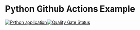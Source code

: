 # Python Github Actions Example


[![Python application](https://github.com/zerasul/EjemploCIPython/actions/workflows/python-app.yml/badge.svg)](https://github.com/zerasul/EjemploCIPython/actions/workflows/python-app.yml)[![Quality Gate Status](https://sonarcloud.io/api/project_badges/measure?project=EjemploCI&metric=alert_status)](https://sonarcloud.io/summary/new_code?id=EjemploCI)
